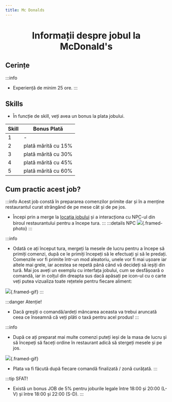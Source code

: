 ```yaml
---
title: Mc Donalds
---
```


# <span class="title-font"><center>Informații despre jobul la McDonald's</center></span>

## <span class="header-font">Cerințe</span>

:::info
- Experiență de minim 25 ore.
:::

## <span class="header-font">Skills</span>

- În funcție de skill, veți avea un bonus la plata jobului.

| Skill                | Bonus Plată              |
| -------------------  | -------------------      |
| 1                    | -                        |
| 2                    | plată mărită cu 15%      |
| 3                    | plată mărită cu 30%      |
| 4                    | plată mărită cu 45%      |
| 5                    | plată mărită cu 60%      |

## <span class="header-font">Cum practic acest job?</span>

:::info
Acest job constă în prepararea comenzilor primite dar și în a menține restaurantul curat strângând de pe mese cât și de pe jos.

- Începi prin a merge la [locația jobului](locatii) și a interacționa cu NPC-ul din biroul restaurantului pentru a începe tura.
:::
:::details NPC
![](https://i.imgur.com/Ic4Ppnn.png){.framed-photo}
:::

:::info
- Odată ce ați început tura, mergeți la mesele de lucru pentru a începe să primiți comenzi, după ce le primiți începeți să le efectuați și să le predați. Comenzile vor fi primite într-un mod aleatoriu, unele vor fi mai ușoare iar altele mai grele, iar acestea se repetă până când vă decideți să ieșiți din tură. Mai jos aveți un exemplu cu interfața jobului, cum se desfășoară o comandă, iar in colțul din dreapta sus dacă apăsați pe icon-ul cu o carte veți putea vizualiza toate rețetele pentru fiecare aliment:

![](https://i.imgur.com/DyzcHHx.gif){.framed-gif}
:::

:::danger Atenție!
- Dacă greșiți o comandă/ardeți mâncarea aceasta va trebui aruncată ceea ce înseamnă că veți plăti o taxă pentru acel produs!
:::

:::info
- După ce ați preparat mai multe comenzi puteți ieși de la masa de lucru și să începeți să faceți ordine în restaurant adică să stergeți mesele și pe jos.

![](https://i.imgur.com/o6StZZQ.gif){.framed-gif}

- Plata va fi făcută după fiecare comandă finalizată / zonă curățată.
:::

:::tip SFAT!
- Există un bonus JOB de 5% pentru joburile legale între 18:00 și 20:00 (L-V) și între 18:00 și 22:00 (S-D).
:::